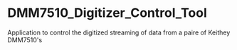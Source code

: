 # DMM7510_Digitizer_Control_Tool
 Application to control the digitized streaming of data from a paire of Keithey DMM7510's
